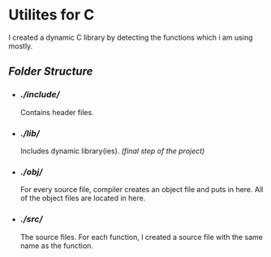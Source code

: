 # **Utilites for C**

I created a dynamic C library by detecting the functions which i am using mostly.

## **_Folder Structure_**
- ### *./include/*
	Contains header files.
- ### *./lib/*
	Includes dynamic library(ies). *(final step of the project)*
- ### *./obj/*
	For every source file, compiler creates an object file and puts in here.
	All of the object files are located in here.
- ### *./src/*
	The source files.
	For each function, I created a source file with the same name as the function.

